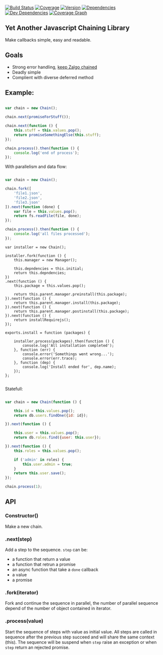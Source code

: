 

[![Build Status](http://img.shields.io/travis/j-san/chaining.js/master.svg)](https://travis-ci.org/j-san/chaining.js)
[![Coverage](http://img.shields.io/codecov/c/github/j-san/chaining.js.svg)](https://codecov.io/github/j-san/chaining.js)
[![Version](http://img.shields.io/npm/v/chaining.svg)](https://www.npmjs.org/package/chaining)
[![Dependencies](http://img.shields.io/david/j-san/chaining.js.svg)](https://david-dm.org/j-san/chaining.js#info=dependencies)
[![Dev Dependencies](http://img.shields.io/david/dev/j-san/chaining.js.svg)](https://david-dm.org/j-san/chaining.js#info=devDependencies)
[![Coverage Graph](https://codecov.io/github/j-san/chaining.js/branch.svg?branch=master)](https://codecov.io/github/j-san/chaining.js)


Yet Another Javascript Chaining Library
---------------------------------------

Make callbacks simple, easy and readable.


Goals
-----

- Strong error handling, [keep Zalgo chained](http://blog.izs.me/post/59142742143/designing-apis-for-asynchrony)
- Deadly simple
- Complient with diverse deferred method


## Example:

```javascript

var chain = new Chain();

chain.next(promiseForStuff());

chain.next(function () {
    this.stuff = this.values.pop();
    return promiseSomethingElse(this.stuff);
});

chain.process().then(function () {
    console.log('end of process');
});

```

With parallelism and data flow:

```javascript

var chain = new Chain();

chain.fork([
    'file1.json',
    'file2.json',
    'file3.json'
]).next(function (done) {
    var file = this.values.pop();
    return fs.readFile(file, done);
});

chain.process().then(function () {
    console.log('all files processed');
});
```

```
var installer = new Chain();

installer.fork(function () {
    this.manager = new Manager();

    this.depndencies = this.initial;
    return this.depndencies;
})
.next(function () {
    this.package = this.values.pop();

    return this.parent.manager.preinstall(this.package);
}).next(function () {
    return this.parent.manager.install(this.package);
}).next(function () {
    return this.parent.manager.postinstall(this.package);
}).next(function () {
    return installRequirejs();
});

exports.install = function (packages) {

    installer.process(packages).then(function () {
        console.log('All installation completed');
    }, function (err) {
        console.error('Somethings went wrong...');
        console.error(err.trace);
    }, function (dep) {
        console.log('Install ended for', dep.name);
    });
};


```

Statefull:

```javascript

var chain = new Chain(function () {

    this.id = this.values.pop();
    return db.users.findOne({id: id});

}).next(function () {

    this.user = this.values.pop();
    return db.roles.find({user: this.user});

}).next(function () {
    this.roles = this.values.pop();

    if ('admin' in roles) {
        this.user.admin = true;
    }
    return this.user.save();
});

chain.process(1);

```


## API

### Constructor()

Make a new chain.

### .next(step)

Add a step to the sequence.
`step` can be:
- a function that return a value
- a function that retrun a promise
- an async function that take a `done` callback
- a value
- a promise


### .fork(iterator)

Fork and continue the sequence in parallel, the number of parallel sequence depend of the number of object contained in iterator.

### .process(value)

Start the sequence of steps with value as initial value.
All steps are called in sequence after the previous step succeed and will share the same context (this). The sequence will be suspend when `step` raise an exception or when `step` return an rejected promise.
